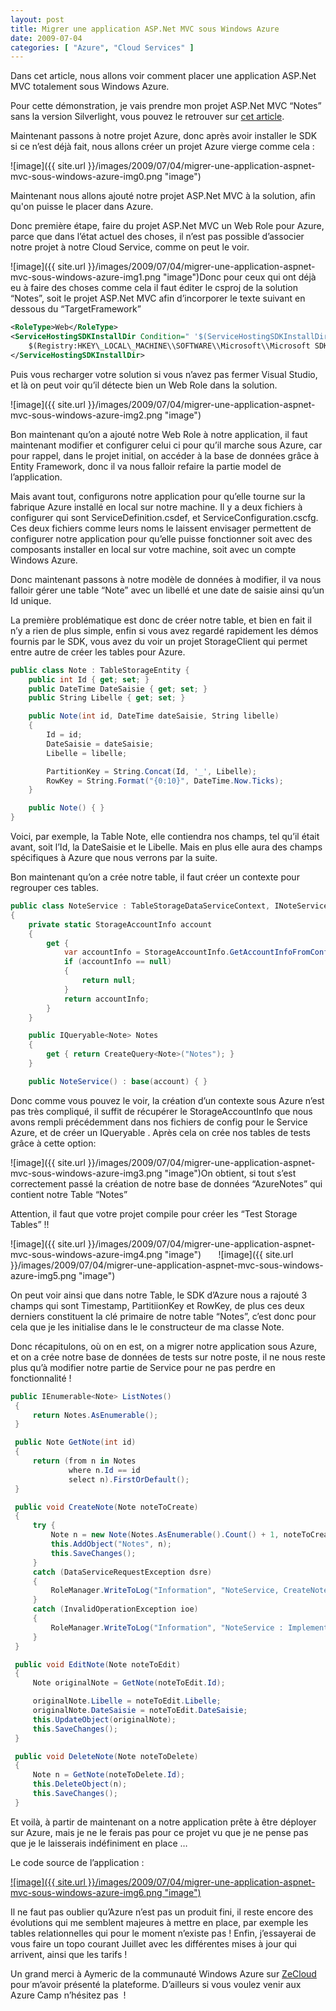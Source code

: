 ```yaml
---
layout: post
title: Migrer une application ASP.Net MVC sous Windows Azure
date: 2009-07-04
categories: [ "Azure", "Cloud Services" ]
---
```


Dans cet article, nous allons voir comment placer une application ASP.Net MVC totalement sous Windows Azure.

Pour cette démonstration, je vais prendre mon projet ASP.Net MVC “Notes” sans la version Silverlight, vous pouvez le retrouver sur [cet article](http://blog.woivre.fr/blog/2009/03/16/l%e2%80%99aspnet-mvc-et-silverlight/).

Maintenant passons à notre projet Azure, donc après avoir installer le SDK si ce n’est déjà fait, nous allons créer un projet Azure vierge comme cela :

![image]({{ site.url }}/images/2009/07/04/migrer-une-application-aspnet-mvc-sous-windows-azure-img0.png "image")

Maintenant nous allons ajouté notre projet ASP.Net MVC à la solution, afin qu'on puisse le placer dans Azure.

Donc première étape, faire du projet ASP.Net MVC un Web Role pour Azure, parce que dans l’état actuel des choses, il n’est pas possible d’associer notre projet à notre Cloud Service, comme on peut le voir.

![image]({{ site.url }}/images/2009/07/04/migrer-une-application-aspnet-mvc-sous-windows-azure-img1.png "image")Donc pour ceux qui ont déjà eu à faire des choses comme cela il faut éditer le csproj de la solution “Notes”, soit le projet ASP.Net MVC afin d’incorporer le texte suivant en dessous du “TargetFramework”

```xml
<RoleType>Web</RoleType>
<ServiceHostingSDKInstallDir Condition=" '$(ServiceHostingSDKInstallDir)' == '' ">
    $(Registry:HKEY\_LOCAL\_MACHINE\\SOFTWARE\\Microsoft\\Microsoft SDKs\\ServiceHosting\\v1.0@InstallPath
</ServiceHostingSDKInstallDir> 
```

Puis vous recharger votre solution si vous n’avez pas fermer Visual Studio, et là on peut voir qu’il détecte bien un Web Role dans la solution.

![image]({{ site.url }}/images/2009/07/04/migrer-une-application-aspnet-mvc-sous-windows-azure-img2.png "image")

Bon maintenant qu’on a ajouté notre Web Role à notre application, il faut maintenant modifier et configurer celui ci pour qu’il marche sous Azure, car pour rappel, dans le projet initial, on accéder à la base de données grâce à Entity Framework, donc il va nous falloir refaire la partie model de l’application.

Mais avant tout, configurons notre application pour qu’elle tourne sur la fabrique Azure installé en local sur notre machine. Il y a deux fichiers à configurer qui sont ServiceDefinition.csdef, et ServiceConfiguration.cscfg. Ces deux fichiers comme leurs noms le laissent envisager permettent de configurer notre application pour qu’elle puisse fonctionner soit avec des composants installer en local sur votre machine, soit avec un compte Windows Azure.

Donc maintenant passons à notre modèle de données à modifier, il va nous falloir gérer une table “Note” avec un libellé et une date de saisie ainsi qu’un Id unique.

La première problématique est donc de créer notre table, et bien en fait il n’y a rien de plus simple, enfin si vous avez regardé rapidement les démos fournis par le SDK, vous avez du voir un projet StorageClient qui permet entre autre de créer les tables pour Azure.

```csharp
public class Note : TableStorageEntity {
    public int Id { get; set; }
    public DateTime DateSaisie { get; set; }
    public String Libelle { get; set; }

    public Note(int id, DateTime dateSaisie, String libelle)
    {
        Id = id;
        DateSaisie = dateSaisie;
        Libelle = libelle;

        PartitionKey = String.Concat(Id, '_', Libelle);
        RowKey = String.Format("{0:10}", DateTime.Now.Ticks);
    }

    public Note() { }
} 
```

Voici, par exemple, la Table Note, elle contiendra nos champs, tel qu’il était avant, soit l’Id, la DateSaisie et le Libelle. Mais en plus elle aura des champs spécifiques à Azure que nous verrons par la suite.

Bon maintenant qu’on a crée notre table, il faut créer un contexte pour regrouper ces tables.

```csharp
public class NoteService : TableStorageDataServiceContext, INoteService 
{
    private static StorageAccountInfo account
    {
        get {
            var accountInfo = StorageAccountInfo.GetAccountInfoFromConfiguration("TableStorageEndpoint");
            if (accountInfo == null)
            {
                return null;
            }
            return accountInfo;
        }
    }

    public IQueryable<Note> Notes
    {
        get { return CreateQuery<Note>("Notes"); }
    }

    public NoteService() : base(account) { }
```

Donc comme vous pouvez le voir, la création d’un contexte sous Azure n’est pas très compliqué, il suffit de récupérer le StorageAccountInfo que nous avons rempli précédemment dans nos fichiers de config pour le Service Azure, et de créer un IQueryable<Note> . Après cela on crée nos tables de tests grâce à cette option:

![image]({{ site.url }}/images/2009/07/04/migrer-une-application-aspnet-mvc-sous-windows-azure-img3.png "image")On obtient, si tout s’est correctement passé la création de notre base de données “AzureNotes” qui contient notre Table “Notes”

Attention, il faut que votre projet compile pour créer les “Test Storage Tables” !!

![image]({{ site.url }}/images/2009/07/04/migrer-une-application-aspnet-mvc-sous-windows-azure-img4.png "image")       ![image]({{ site.url }}/images/2009/07/04/migrer-une-application-aspnet-mvc-sous-windows-azure-img5.png "image")

On peut voir ainsi que dans notre Table, le SDK d’Azure nous a rajouté 3 champs qui sont Timestamp, PartitiionKey et RowKey, de plus ces deux derniers constituent la clé primaire de notre table “Notes”, c’est donc pour cela que je les initialise dans le le constructeur de ma classe Note.

Donc récapitulons, où on en est, on a migrer notre application sous Azure, et on a crée notre base de données de tests sur notre poste, il ne nous reste plus qu’à modifier notre partie de Service pour ne pas perdre en fonctionnalité !

```csharp
public IEnumerable<Note> ListNotes()
 {
     return Notes.AsEnumerable();
 }

 public Note GetNote(int id)
 {
     return (from n in Notes
             where n.Id == id
             select n).FirstOrDefault();
 }

 public void CreateNote(Note noteToCreate)
 {
     try {
         Note n = new Note(Notes.AsEnumerable().Count() + 1, noteToCreate.DateSaisie, noteToCreate.Libelle);
         this.AddObject("Notes", n);
         this.SaveChanges();
     }
     catch (DataServiceRequestException dsre)
     {
         RoleManager.WriteToLog("Information", "NoteService, CreateNote : Entry already exists");
     }
     catch (InvalidOperationException ioe)
     {
         RoleManager.WriteToLog("Information", "NoteService : Implementation Error");
     }
 }

 public void EditNote(Note noteToEdit)
 {
     Note originalNote = GetNote(noteToEdit.Id);

     originalNote.Libelle = noteToEdit.Libelle;
     originalNote.DateSaisie = noteToEdit.DateSaisie;
     this.UpdateObject(originalNote);
     this.SaveChanges();
 }

 public void DeleteNote(Note noteToDelete)
 {
     Note n = GetNote(noteToDelete.Id);
     this.DeleteObject(n);
     this.SaveChanges();
 }
```

Et voilà, à partir de maintenant on a notre application prête à être déployer sur Azure, mais je ne le ferais pas pour ce projet vu que je ne pense pas que je le laisserais indéfiniment en place …

Le code source de l’application :

[![image]({{ site.url }}/images/2009/07/04/migrer-une-application-aspnet-mvc-sous-windows-azure-img6.png "image")](http://cid-27033cda87e10205.skydrive.live.com/self.aspx/Blog/Azure.Notes.zip)

Il ne faut pas oublier qu’Azure n’est pas un produit fini, il reste encore des évolutions qui me semblent majeures à mettre en place, par exemple les tables relationnelles qui pour le moment n’existe pas ! Enfin, j’essayerai de vous faire un topo courant Juillet avec les différentes mises à jour qui arrivent, ainsi que les tarifs !

Un grand merci à Aymeric de la communauté Windows Azure sur [ZeCloud](http://zecloud.fr) pour m’avoir présenté la plateforme. D’ailleurs si vous voulez venir aux Azure Camp n’hésitez pas  !